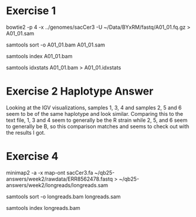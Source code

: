 # Exercise 1

bowtie2 -p 4 -x ../genomes/sacCer3 -U ~/Data/BYxRM/fastq/A01_01.fq.gz > A01_01.sam

samtools sort -o A01_01.bam A01_01.sam

samtools index A01_01.bam

samtools idxstats A01_01.bam > A01_01.idxstats

# Exercise 2 Haplotype Answer

Looking at the IGV visualizations, samples 1, 3, 4 and samples 2, 5 and 6 seem to be of the same haplotype and look similar. Comparing this to the text file, 1, 3 and 4 seem to generally be the R strain while 2, 5, and 6 seem to generally be B, so this comparison matches and seems to check out with the results I got.

# Exercise 4

minimap2 -a -x map-ont sacCer3.fa ~/qb25-answers/week2/rawdata/ERR8562478.fastq > ~/qb25-answers/week2/longreads/longreads.sam 

samtools sort -o longreads.bam longreads.sam

samtools index longreads.bam


